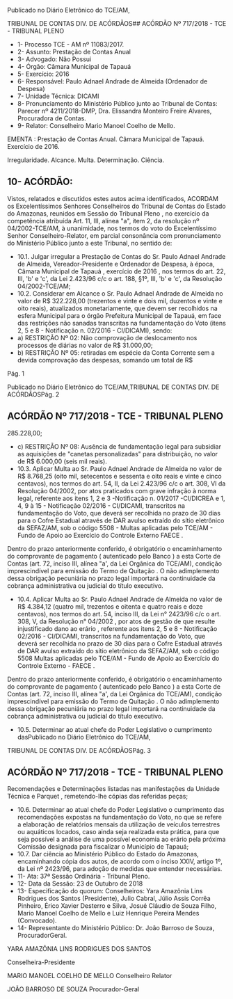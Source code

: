 Publicado  no  Diário Eletrônico do TCE/AM,

TRIBUNAL DE CONTAS DIV. DE  ACÓRDÃOS## ACÓRDÃO Nº 717/2018 - TCE - TRIBUNAL PLENO

- 1- Processo TCE - AM nº 11083/2017.
- 2- Assunto: Prestação de Contas Anual
- 3- Advogado: Não Possui
- 4- Órgão: Câmara Municipal de Tapauá
- 5- Exercício: 2016
- 6- Responsável: Paulo Adnael Andrade de Almeida (Ordenador de Despesa)
- 7- Unidade Técnica: DICAMI
- 8- Pronunciamento  do Ministério  Público  junto  ao Tribunal  de Contas: Parecer  nº 4211/2018-DMP, Dra. Elissandra Monteiro Freire Alvares, Procuradora de Contas.
- 9- Relator: Conselheiro Mario Manoel Coelho de Mello.

EMENTA : Prestação  de  Contas  Anual.  Câmara Municipal de Tapauá. Exercício de 2016.

Irregularidade. Alcance. Multa. Determinação. Ciência.

## 10-  ACÓRDÃO:

Vistos, relatados e discutidos estes autos acima identificados, ACORDAM os Excelentíssimos Senhores Conselheiros do Tribunal de Contas do Estado do Amazonas, reunidos em Sessão do Tribunal Pleno , no exercício da competência atribuída Art. 11, III, alínea "a", item 2, da resolução nº 04/2002-TCE/AM, à unanimidade, nos termos do voto do Excelentíssimo Senhor Conselheiro-Relator, em parcial consonância com pronunciamento do Ministério Público junto a este Tribunal, no sentido de:

- 10.1. Julgar irregular a Prestação de Contas do Sr. Paulo Adnael Andrade de Almeida, Vereador-Presidente e Ordenador de Despesa, à época, Câmara Municipal de Tapauá ,  exercício de 2016 , nos termos do art. 22, III, 'b' e 'c', da Lei 2.423/96 c/c o art. 188, §1º, III, 'b' e 'c', da Resolução 04/2002-TCE/AM;
- 10.2.  Considerar em  Alcance o Sr. Paulo Adnael Andrade de Almeida no valor de R$ 322.228,00 (trezentos e vinte e dois mil, duzentos e vinte e oito  reais),  atualizados  monetariamente,  que  devem  ser  recolhidos  na esfera Municipal para o órgão Prefeitura  Municipal de Tapauá, em face das restrições não sanadas transcritas na fundamentação do Voto (itens 2, 5 e 8 - Notificação n. 02/2016 - CI/DICAMI), sendo:
- a) RESTRIÇÃO  Nº  02:  Não  comprovação  de  deslocamento  nos processos de diárias no valor de R$ 31.000,00;
- b) RESTRIÇÃO Nº 05: retiradas em espécie da Conta Corrente sem a devida comprovação das despesas, somando um total de R$

Pág. 1

Publicado  no  Diário Eletrônico do TCE/AM,TRIBUNAL DE CONTAS DIV. DE  ACÓRDÃOSPág. 2

## ACÓRDÃO Nº 717/2018 - TCE - TRIBUNAL PLENO

285.228,00;

- c) RESTRIÇÃO  Nº  08:  Ausência  de  fundamentação  legal  para subsidiar as aquisições de "canetas personalizadas" para distribuição, no valor de R$ 6.000,00 (seis mil reais).
- 10.3.  Aplicar Multa ao Sr. Paulo  Adnael  Andrade de Almeida no  valor  de R$ 8.768,25 (oito mil, setecentos e sessenta e oito reais e vinte e cinco centavos), nos termos do art. 54, II, da Lei 2.423/96 c/c o art. 308, VI da Resolução 04/2002, por atos praticados com grave infração à norma legal, referente aos itens 1, 2 e 3 -Notificação  n. 01/2017 -CI/DICREA e 1, 4, 9  à 15  -  Notificação  02/2016  -  CI/DICAMI, transcritos  na  fundamentação  do  Voto, que  deverá  ser  recolhida  no prazo de 30 dias para o Cofre Estadual através de DAR avulso extraído do sítio eletrônico da SEFAZ/AM, sob o código 5508 - Multas aplicadas pelo TCE/AM - Fundo de Apoio ao Exercício do Controle Externo  FAECE .

Dentro do prazo anteriormente conferido, é obrigatório o encaminhamento  do  comprovante  de  pagamento  ( autenticado pelo Banco )  a  esta  Corte  de  Contas  (art.  72,  inciso  III,  alínea  "a',  da  Lei Orgânica do TCE/AM), condição imprescindível para emissão do Termo de Quitação . O não adimplemento dessa obrigação pecuniária no prazo legal importará na continuidade da cobrança administrativa ou judicial do título executivo.

- 10.4.  Aplicar Multa ao Sr. Paulo  Adnael  Andrade de Almeida no  valor  de R$  4.384,12 (quatro  mil,  trezentos  e  oitenta  e  quatro  reais  e  doze centavos), nos termos do art. 54, inciso III, da Lei n° 2423/96 c/c o art. 308, V, da Resolução n° 04/2002 ,  por atos de gestão de que resulte injustificado dano ao erário , referente aos itens 2, 5 e 8 - Notificação 02/2016 - CI/DICAMI, transcritos na fundamentação do Voto, que deverá ser recolhida no prazo de 30 dias para o Cofre Estadual através de DAR avulso extraído do sítio eletrônico da SEFAZ/AM, sob o código 5508 Multas  aplicadas  pelo TCE/AM  -  Fundo  de  Apoio  ao  Exercício  do Controle Externo - FAECE .

Dentro do prazo anteriormente conferido, é obrigatório o encaminhamento  do  comprovante  de  pagamento  ( autenticado pelo Banco )  a  esta  Corte  de  Contas  (art.  72,  inciso  III,  alínea  "a',  da  Lei Orgânica do TCE/AM), condição imprescindível para emissão do Termo de Quitação . O não adimplemento dessa obrigação pecuniária no prazo legal importará na continuidade da cobrança administrativa ou judicial do título executivo.

- 10.5. Determinar ao  atual  chefe  do  Poder  Legislativo  o  cumprimento  dasPublicado  no  Diário Eletrônico do TCE/AM,

TRIBUNAL DE CONTAS DIV. DE  ACÓRDÃOSPág. 3

## ACÓRDÃO Nº 717/2018 - TCE - TRIBUNAL PLENO

Recomendações e Determinações listadas nas manifestações da Unidade Técnica e Parquet , remetendo-lhe  cópias  das  referidas peças;

- 10.6. Determinar ao  atual  chefe  do  Poder  Legislativo  o  cumprimento  das recomendações expostas na fundamentação do Voto, no que se refere a elaboração de relatórios mensais da utilização de veículos terrestres ou aquáticos locados, caso ainda seja realizada esta prática, para que seja  possível  a  análise  de  uma  possível  economia  ao  erário  pela próxima Comissão designada para fiscalizar o Município de Tapauá;
- 10.7. Dar ciência ao Ministério Público do Estado do Amazonas, encaminhando  cópia  dos  autos,  de  acordo  com  o  inciso XXIV,  artigo  1º,  da  Lei  nº  2423/96,  para  adoção  de  medidas  que entender necessárias.
- 11-  Ata: 37ª Sessão Ordinária - Tribunal Pleno.
- 12-  Data da Sessão: 23 de Outubro de 2018
- 13-  Especificação  do  quorum: Conselheiros: Yara  Amazônia  Lins  Rodrigues  dos Santos (Presidente), Julio Cabral, Júlio Assis Corrêa Pinheiro, Érico Xavier Desterro e Silva, Josué Cláudio de Souza Filho,  Mario  Manoel Coelho de  Mello e Luiz Henrique Pereira Mendes (Convocado).
- 14-  Representante do Ministério Público: Dr. João Barroso de Souza, ProcuradorGeral.

YARA AMAZÔNIA LINS RODRIGUES DOS SANTOS

Conselheira-Presidente

MARIO MANOEL COELHO DE MELLO Conselheiro Relator

JOÃO BARROSO DE SOUZA Procurador-Geral